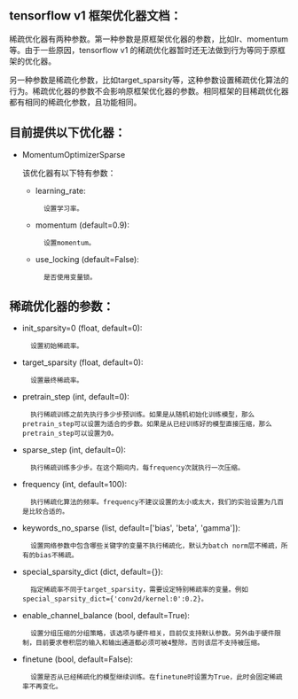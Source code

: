 ## tensorflow v1 框架优化器文档：

稀疏优化器有两种参数。第一种参数是原框架优化器的参数，比如lr、momentum等。由于一些原因，tensorflow v1 的稀疏优化器暂时还无法做到行为等同于原框架的优化器。

另一种参数是稀疏化参数，比如target_sparsity等，这种参数设置稀疏优化算法的行为。稀疏优化器的参数不会影响原框架优化器的参数。相同框架的目稀疏优化器都有相同的稀疏化参数，且功能相同。

## 目前提供以下优化器：

* MomentumOptimizerSparse

    该优化器有以下特有参数：

    * learning_rate:

            设置学习率。

    * momentum (default=0.9):

            设置momentum。

    * use_locking (default=False):

            是否使用变量锁。

## 稀疏优化器的参数：
* init_sparsity=0 (float, default=0):

        设置初始稀疏率。

* target_sparsity (float, default=0):

        设置最终稀疏率。

* pretrain_step (int, default=0):

        执行稀疏训练之前先执行多少步预训练。如果是从随机初始化训练模型，那么pretrain_step可以设置为适合的步数。如果是从已经训练好的模型直接压缩，那么pretrain_step可以设置为0。

* sparse_step (int, default=0):

        执行稀疏训练多少步。在这个期间内，每frequency次就执行一次压缩。

* frequency (int, default=100):

        执行稀疏化算法的频率。frequency不建议设置的太小或太大，我们的实验设置为几百是比较合适的。

* keywords_no_sparse (list, default=['bias', 'beta', 'gamma']):

        设置网络参数中包含哪些关键字的变量不执行稀疏化，默认为batch norm层不稀疏，所有的bias不稀疏。

* special_sparsity_dict (dict, default={}):

        指定稀疏率不同于target_sparsity，需要设定特别稀疏率的变量。例如special_sparsity_dict={'conv2d/kernel:0':0.2}。

* enable_channel_balance (bool, default=True):

        设置分组压缩的分组策略，该选项与硬件相关，目前仅支持默认参数。另外由于硬件限制，目前要求卷积层的输入和输出通道都必须可被4整除，否则该层不支持被压缩。

* finetune (bool, default=False):

        设置是否从已经稀疏化的模型继续训练。在finetune时设置为True，此时会固定稀疏率不再变化。